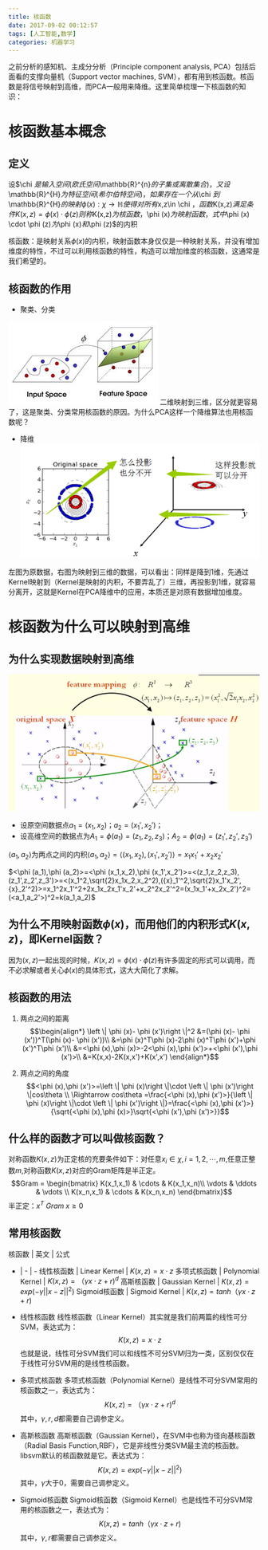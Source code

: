 ```yaml
---
title: 核函数
date: 2017-09-02 00:12:57
tags: [人工智能,数学]
categories: 机器学习
---
```


之前分析的感知机、主成分分析（Principle component analysis, PCA）包括后面看的支撑向量机（Support vector machines, SVM），都有用到核函数。核函数是将信号映射到高维，而PCA一般用来降维。这里简单梳理一下核函数的知识：

# 核函数基本概念
## 定义
设$\chi $是输入空间(欧氏空间$\mathbb{R}^{n}$的子集或离散集合)，又设$\mathbb{R}^{H}$为特征空间(希尔伯特空间)，如果存在一个从$\chi $到$\mathbb{R}^{H}$的映射$$\phi  (x):\chi \rightarrow \mathbb{H}$$使得对所有$x,z\in \chi $，函数$K(x,z)$满足条件$$K(x,z)=\phi  (x) \cdot \phi  (z)$$则称$K(x,z)$为核函数，$\phi  (x)$为映射函数，式中$\phi  (x) \cdot \phi  (z)$为$\phi  (x)$和$\phi  (z)$的内积

核函数：是映射关系$\phi  (x)$的内积，映射函数本身仅仅是一种映射关系，并没有增加维度的特性，不过可以利用核函数的特性，构造可以增加维度的核函数，这通常是我们希望的。
## 核函数的作用
- 聚类、分类

![](核函数/核函数-e3fe62f2.png)
二维映射到三维，区分就更容易了，这是聚类、分类常用核函数的原因。为什么PCA这样一个降维算法也用核函数呢？
- 降维
![](核函数/核函数-f46521d0.png)

左图为原数据，右图为映射到三维的数据，可以看出：同样是降到1维，先通过Kernel映射到（Kernel是映射的内积，不要弄乱了）三维，再投影到1维，就容易分离开，这就是Kernel在PCA降维中的应用，本质还是对原有数据增加维度。

# 核函数为什么可以映射到高维
## 为什么实现数据映射到高维

![](核函数/核函数-7d4cb2e5.png)

- 设原空间数据点$a_1=(x_1,x_2)；a_2=(x_1',x_2')$；
- 设高维空间的数据点为$A_1 =\phi (a_1)=(z_1,z_2,z_3)；A_2=\phi (a_1)=(z_1',z_2',z_3')$

$\left \langle a_1,a_2 \right \rangle$为两点之间的内积$\left \langle a_1,a_2 \right \rangle = \left \langle (x_1,x_2),(x_1',x_2') \right \rangle =x_1x_1'+x_2x_2'$


$<\phi (a_1),\phi (a_2)>=<\phi (x_1,x_2),\phi (x_1',x_2')>=<(z_1,z_2,z_3),(z_1',z_2',z_3')>=<(x_1^2,\sqrt{2}x_1x_2,x_2^2),({x}_1'^2,\sqrt{2}x_1'x_2',{x}_2'^2)>=x_1^2x_1'^2+2x_1x_2x_1'x_2'+x_2^2x_2'^2=(x_1x_1'+x_2x_2')^2=(<a_1,a_2'>)^2=k(a_1,a_2)$

## 为什么不用映射函数$\phi  (x)$，而用他们的内积形式$K(x,z)$，即Kernel函数？
因为$(x,z)$一起出现的时候，$K(x,z)=\phi  (x) \cdot \phi  (z)$有许多固定的形式可以调用，而不必求解或者关心$\phi  (x)$的具体形式，这大大简化了求解。
## 核函数的用法
1. 两点之间的距离
$$\begin{align*}
\left \| \phi (x)-  \phi (x')\right \|^2
&=(\phi (x)-  \phi (x'))^T(\phi (x)-  \phi (x'))\\
&=\phi (x)^T\phi (x)-2\phi (x)^T\phi (x')+\phi (x')^T\phi (x')\\
&=<\phi (x),\phi (x)>-2<\phi (x),\phi (x')>+<\phi (x'),\phi (x')>\\
&=K(x,x)-2K(x,x')+K(x',x')
\end{align*}$$

1. 两点之间的角度
$$<\phi (x),\phi (x')>=\left \| \phi (x)\right \|\cdot \left \| \phi (x')\right \|cos\theta \\
\Rightarrow cos\theta =\frac{<\phi (x),\phi (x')>}{\left \| \phi (x)\right \|\cdot \left \| \phi (x')\right \|}=\frac{<\phi (x),\phi (x')>}{\sqrt{<\phi (x),\phi (x)>}\sqrt{<\phi (x'),\phi (x')>}}$$

## 什么样的函数才可以叫做核函数？
对称函数$K(x,z)$为正定核的充要条件如下：对任意$x_i\in \chi ,i=1,2,\cdots ,m$,任意正整数$m$,对称函数$K(x,z)$对应的Gram矩阵是半正定。
$$Gram = \begin{bmatrix}
K(x_1,x_1) & \cdots  & K(x_1,x_n)\\
\vdots  & \ddots  & \vdots \\
K(x_n,x_1) & \cdots  & K(x_n,x_n)
\end{bmatrix}$$
半正定：$x^T\: Gram\; x\geqslant 0$

## 常用核函数
核函数 | 英文 | 公式
- | - | -
线性核函数 | Linear Kernel | $K(x, z) = x \cdot z$
多项式核函数 | Polynomial Kernel | $K(x, z) = （\gamma x \cdot z  + r)^d$
高斯核函数 | Gaussian Kernel | $K(x, z) = exp(-\gamma$&#124;&#124;$x-z$&#124;&#124;$^2)$
Sigmoid核函数 | Sigmoid Kernel | $K(x, z) = tanh（\gamma x \cdot z  + r)$



- 线性核函数
线性核函数（Linear Kernel）其实就是我们前两篇的线性可分SVM，表达式为：$$K(x, z) = x \cdot z$$也就是说，线性可分SVM我们可以和线性不可分SVM归为一类，区别仅仅在于线性可分SVM用的是线性核函数。
- 多项式核函数
多项式核函数（Polynomial Kernel）是线性不可分SVM常用的核函数之一，表达式为：$$K(x, z) = （\gamma x \cdot z  + r)^d$$其中，$γ,r,d$都需要自己调参定义。
- 高斯核函数
高斯核函数（Gaussian Kernel），在SVM中也称为径向基核函数（Radial Basis Function,RBF），它是非线性分类SVM最主流的核函数。libsvm默认的核函数就是它。表达式为：$$K(x, z) = exp(-\gamma||x-z||^2)$$其中，$γ$大于0，需要自己调参定义。
- Sigmoid核函数
Sigmoid核函数（Sigmoid Kernel）也是线性不可分SVM常用的核函数之一，表达式为：$$K(x, z) = tanh（\gamma x \cdot z  + r)$$其中，$γ,r$都需要自己调参定义。
